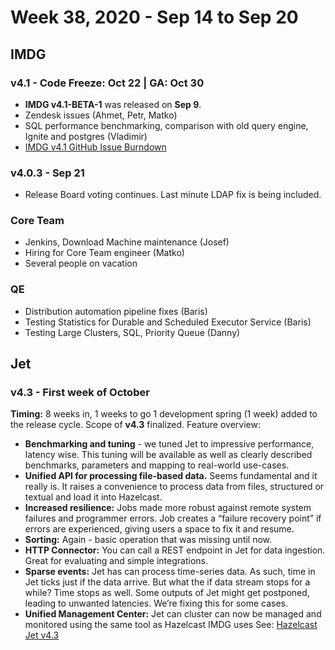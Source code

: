 # Week 38, 2020 - Sep 14 to Sep 20
## IMDG
### v4.1 - Code Freeze: Oct 22 | GA: Oct 30 
 - **IMDG v4.1-BETA-1** was released on **Sep 9**.
 - Zendesk issues (Ahmet, Petr, Matko)
 - SQL performance benchmarking, comparison with old query engine, Ignite and postgres (Vladimir)
 - [IMDG v4.1 GitHub Issue Burndown](https://docs.google.com/spreadsheets/d/1S7dLb5k_Xw6v_U5SI5nPozjUaXiPWNakv0e4zOciINU/edit#gid=1032493721)
### v4.0.3 - Sep 21
  - Release Board voting continues. Last minute LDAP fix is being included. 
### Core Team 
 - Jenkins, Download Machine maintenance (Josef)
 - Hiring for Core Team engineer (Matko)
 - Several people on vacation
### QE
 - Distribution automation pipeline fixes (Baris)
 - Testing Statistics for Durable and Scheduled Executor Service (Baris)
 - Testing Large Clusters, SQL, Priority Queue (Danny)
## Jet
### v4.3 - First week of October
**Timing:** 8 weeks in, 1 weeks to go
1 development spring (1 week) added to the release cycle.
Scope of **v4.3** finalized. Feature overview:
 - **Benchmarking and tuning** - we tuned Jet to impressive performance, latency wise. This tuning will be available as well as clearly described benchmarks, parameters and mapping to real-world use-cases.
 - **Unified API for processing file-based data.** Seems fundamental and it really is. It raises a convenience to process data from files, structured or textual and load it into Hazelcast.
 - **Increased resilience:** Jobs made more robust against remote system failures and programmer errors. Job creates a “failure recovery point” if errors are experienced, giving users a space to fix it and resume.
 - **Sorting:** Again - basic operation that was missing until now.
 - **HTTP Connector:** You can call a REST endpoint in Jet for data ingestion. Great for evaluating and simple integrations.
 - **Sparse events:** Jet has can process time-series data. As such, time in Jet ticks just if the data arrive. But what the if data stream stops for a while? Time stops as well. Some outputs of Jet might get postponed, leading to unwanted latencies. We’re fixing this for some cases.
 - **Unified Management Center:** Jet can cluster can now be managed and monitored using the same tool as Hazelcast IMDG uses
See: [Hazelcast Jet v4.3](https://hazelcast.atlassian.net/wiki/spaces/JET/pages/2310438960/Hazelcast+Jet+4.3)
